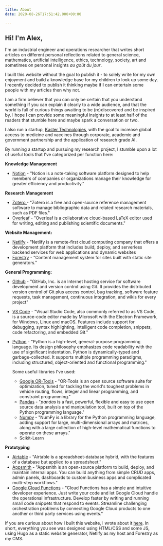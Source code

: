 ```yaml
---
title: About
date: 2020-08-26T17:51:42.000+00:00

---
```

## **Hi! I'm Alex,**

I'm an industrial engineer and operations researcher that writes short articles on different personal reflections related to general science, mathematics, artificial intelligence, ethics, technology, society, art and sometimes on personal insights _au goût du jour_.

I built this website without the goal to publish it - to solely write for my own enjoyment and build a knowledge base for my children to look up some day. I recently decided to publish it thinking maybe if I can entertain some people with my articles then why not.

I am a firm believer that you can only be certain that you understand something if you can explain it clearly to a wide audience, and that the world is full of curious things awaiting to be (re)discovered and be inspired by. I hope I can provide some meaningful insights to at least half of the readers that stumble here and maybe spark a conversation or two.

I also run a startup, [Kaster Technologies](kaster.ca "kaster"), with the goal to increase global access to medicine and vaccines through corporate, academic and government partnership and the application of research grade AI.

By running a startup and pursuing my research project, I stumble upon a lot of useful tools that I've categorized per function here:

**Knowledge Management**

* [Notion](https://www.notion.so/ "Notion") - "Notion is a note-taking software platform designed to help members of companies or organizations manage their knowledge for greater efficiency and productivity."

**Research Management**

* [Zotero ](https://www.zotero.org/ "Zotero")- "Zotero is a free and open-source reference management software to manage bibliographic data and related research materials, such as PDF files."
* [Overleaf](https://www.overleaf.com/ "Overleaf") - "Overleaf is a collaborative cloud-based LaTeX editor used for writing, editing and publishing scientific documents."

**Website Management:**

* [Netlify](www.netlify.com "Netlify") - "Netlify is a remote-first cloud computing company that offers a development platform that includes build, deploy, and serverless backend services for web applications and dynamic websites
* [Forestry](Forestry.io "forestry") - "Content management system for sites built with static site generators."

**General Programming:**

* [Github](github.com "github") - "GitHub, Inc. is an Internet hosting service for software development and version control using Git. It provides the distributed version control of Git plus access control, bug tracking, software feature requests, task management, continuous integration, and wikis for every project"
* [VS Code](visualstudio.com "vscode") - "Visual Studio Code, also commonly referred to as VS Code, is a source-code editor made by Microsoft with the Electron Framework, for Windows, Linux and macOS. Features include support for debugging, syntax highlighting, intelligent code completion, snippets, code refactoring, and embedded Git."
* [Python](python.org "python") - "Python is a high-level, general-purpose programming language. Its design philosophy emphasizes code readability with the use of significant indentation. Python is dynamically-typed and garbage-collected. It supports multiple programming paradigms, including structured, object-oriented and functional programming."

  Some useful libraries I've used:
  * [Google OR-Tools](https://developers.google.com/optimization "google or-tools") - "OR-Tools is an open source software suite for optimization, tuned for tackling the world's toughest problems in vehicle routing, flows, integer and linear programming, and constraint programming."
  * [Pandas](https://pandas.pydata.org/ "Pandas") - "_pandas_ is a fast, powerful, flexible and easy to use open source data analysis and manipulation tool, built on top of the Python programming language."
  * [Numpy](https://numpy.org/ "Numpy") - "NumPy is a library for the Python programming language, adding support for large, multi-dimensional arrays and matrices, along with a large collection of high-level mathematical functions to operate on these arrays."
  * Scikit-Learn

**Prototyping**

* [Airtable](airtable.com "airtable") - "Airtable is a spreadsheet-database hybrid, with the features of a database but applied to a spreadsheet."
* [Appsmith](appsmith.com "appsmith") - "Appsmith is an open-source platform to build, deploy, and maintain internal apps. You can build anything from simple CRUD apps, admin panels, dashboards to custom business apps and complicated multi-step workflows."
* [Google Cloud Functions](https://cloud.google.com/ "Google Cloud Function") - "Cloud Functions has a simple and intuitive developer experience. Just write your code and let Google Cloud handle the operational infrastructure. Develop faster by writing and running small code snippets that respond to events. Streamline challenging orchestration problems by connecting Google Cloud products to one another or third party services using events."

If you are curious about how I built this website, I wrote about it [here](./posts/aboutthiswebsite). In short, everything you see was designed using HTML/CSS and some JS, using Hugo as a static website generator, Netlify as my host and Forestry as my CMS.